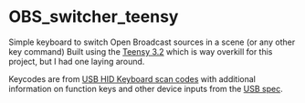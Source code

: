 # OBS_switcher_teensy
Simple keyboard to switch Open Broadcast sources in a scene (or any other key command)
Built using the [Teensy 3.2](https://www.pjrc.com/teensy/) which is way overkill for this project, but I had one laying around.

Keycodes are from [USB HID Keyboard scan codes](https://gist.github.com/MightyPork/6da26e382a7ad91b5496ee55fdc73db2) with additional information on function keys and other device inputs from the [USB spec](http://www.usb.org/developers/hidpage/Hut1_12v2.pdf).
